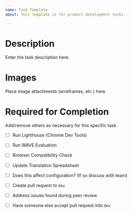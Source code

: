 ```yaml
---
name: Task Template
about: This template is for product development tasks.

---
```


<!-- Please name the task using the following information: **Applicant/Manager/Admin/Sitewide - Name**. Assign this task to the appropriate person, give it either a "FED" or "BED" label, and give it the "**Task**" label. -->

# Description
Enter the task description here.

# Images
Place image attachments (wireframes, etc.) here.

# Required for Completion
Add/remove others as necessary for this specific task.
- [ ] Run Lighthouse (Chrome Dev Tools)
- [ ] Run WAVE Evaluation
- [ ] Browser Compatibility Check
- [ ] Update Translation Spreadsheet
- [ ] Does this affect configuration? (If so discuss with team)
- [ ] Create pull request to `dev`
- [ ] Address issues found during peer review
- [ ] Have someone else accept pull request into `dev`

